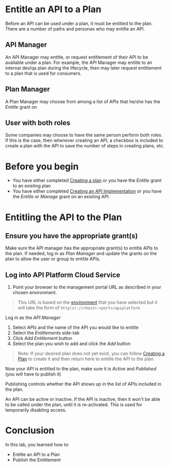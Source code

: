 # Entitle an API to a Plan
Before an API can be used under a plan, it must be entitled to the plan.  There are a number of paths and personas who may entitle an API.

## API Manager
An API Manager may entitle, or request entitlement of their API to be available under a plan.  For example, the API Manager may entitle to an internal dev/qa plan during the lifecycle, then may later request entitlement to a plan that is used for consumers.

## Plan Manager
A Plan Manager may choose from among a list of APIs that he/she has the *Entitle* grant on

## User with both roles
Some companies may choose to have the same person perform both roles.  If this is the case, then whenever creating an API, a checkbox is included to create a plan with the API to save the number of steps in creating plans, etc.

# Before you begin
- You have either completed [Creating a plan](../../plans/create_plan) or you have the *Entitle* grant to an existing plan
- You have either completed [Creating an API Implementation](../create_api) or you have the *Entitle* or *Manage* grant on an existing API.

# Entitling the API to the Plan
## Ensure you have the appropriate grant(s)
Make sure the API manager has the appropriate grant(s) to entitle APIs to the plan.  If needed, log in as *Plan Manager* and update the grants on the plan to allow the user or group to entitle APIs.

## Log into API Platform Cloud Service
1. Point your browser to the management portal URL as described in your chosen environment. 

> This URL is based on the [environment](../../../environments/README.md) that you have selected but it will take the form of `http(s)://<host>:<port>/apiplatform`

Log in as the *API Manager*

1. Select *APIs* and the name of the API you would like to entitle
1. Select the *Entitlements* side-tab
1. Click *Add Entitlement* button
1. Select the plan you wish to add and click the *Add* button

> Note: If your desired plan does not yet exist, you can follow [Creating a Plan](../../plans/create_plan) to create it and then return here to entitle the API to the plan.

Now your API is entitled to the plan, make sure it is *Active* and *Published* (you will have to publish it)

Publishing controls whether the API shows up in the list of APIs included in the plan.  

An API can be active or inactive.  If the API is inactive, then it won't be able to be called under the plan, until it is re-activated.  This is used for temporarily disabling access.

# Conclusion
In this lab, you learned how to:
  - Entitle an API to a Plan
  - Publish the Entitlement


